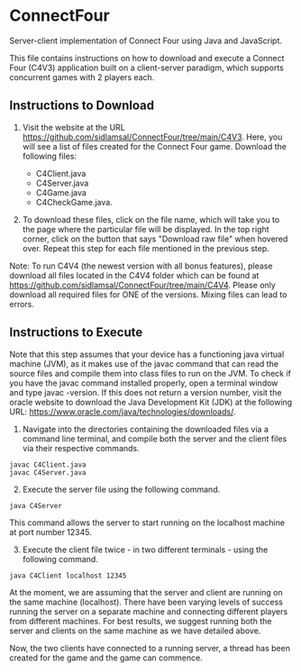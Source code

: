 # ConnectFour
Server-client implementation of Connect Four using Java and JavaScript.

This file contains instructions on how to download and execute a Connect Four (C4V3) application built on a client-server paradigm, which supports concurrent games with 2 players each.

## Instructions to Download

1. Visit the website at the URL https://github.com/sidlamsal/ConnectFour/tree/main/C4V3. Here, you will see a list of files created for the Connect Four game. Download the following files:
   - C4Client.java
   - C4Server.java
   - C4Game.java
   - C4CheckGame.java.

3. To download these files, click on the file name, which will take you to the page where the particular file will be displayed. In the top right corner, click on the button that says "Download raw file" when hovered over. Repeat this step for each file mentioned in the previous step.

Note: To run C4V4 (the newest version with all bonus features), please download all files located in the C4V4 folder which can be found at https://github.com/sidlamsal/ConnectFour/tree/main/C4V4. Please only download all required files for ONE of the versions. Mixing files can lead to errors. 

## Instructions to Execute

Note that this step assumes that your device has a functioning java virtual machine (JVM), as it makes use of the javac command that can read the source files and compile them into class files to run on the JVM. To check if you have the javac command installed properly, open a terminal window and type javac -version. If this does not return a version number, visit the oracle website to download the Java Development Kit (JDK) at the following URL: https://www.oracle.com/java/technologies/downloads/.

1. Navigate into the directories containing the downloaded files via a command line terminal, and compile both the server and the client files via their respective commands.
```
javac C4Client.java 
javac C4Server.java
```

2. Execute the server file using the following command. 
```
java C4Server
```

This command allows the server to start running on the localhost machine at port number 12345.

3. Execute the client file twice - in two different terminals - using the following command.
```
java C4Client localhost 12345
```

At the moment, we are assuming that the server and client are running on the same machine (localhost). There have been varying levels of success running the server on a separate machine and connecting different players from different machines. For best results, we suggest running both the server and clients on the same machine as we have detailed above.

Now, the two clients have connected to a running server, a thread has been created for the game and the game can commence.

